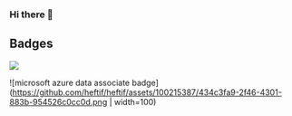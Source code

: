 ### Hi there 👋

<!--
**heftif/heftif** is a ✨ _special_ ✨ repository because its `README.md` (this file) appears on your GitHub profile.

Here are some ideas to get you started:

- 🔭 I’m currently working on ...
- 🌱 I’m currently learning ...
- 👯 I’m looking to collaborate on ...
- 🤔 I’m looking for help with ...
- 💬 Ask me about ...
- 📫 How to reach me: ...
- 😄 Pronouns: ...
- ⚡ Fun fact: ...
-->


## Badges
[<img src=https://github.com/heftif/heftif/assets/100215387/e460e349-8523-4ed5-b1b5-3df83971d026>](https://www.credly.com/badges/7fd1f4fc-0e57-4f61-8409-8eaf8289f601/public_url)

![microsoft azure data associate badge](https://github.com/heftif/heftif/assets/100215387/434c3fa9-2f46-4301-883b-954526c0cc0d.png | width=100)

